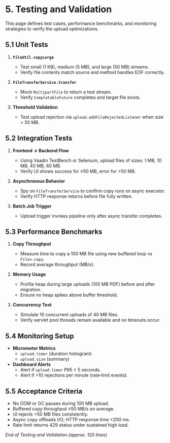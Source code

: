 # 5. Testing and Validation

This page defines test cases, performance benchmarks, and monitoring strategies to verify the upload optimizations.

## 5.1 Unit Tests

1. **`FileUtil.copyLarge`**  
   - Test small (1 KB), medium (5 MB), and large (50 MB) streams.  
   - Verify file contents match source and method handles EOF correctly.

2. **`FileTransferService.transfer`**  
   - Mock `MultipartFile` to return a test stream.  
   - Verify `CompletableFuture` completes and target file exists.

3. **Threshold Validation**  
   - Test upload rejection via `upload.addFileRejectedListener` when size > 50 MB.

## 5.2 Integration Tests

1. **Frontend → Backend Flow**  
   - Using Vaadin TestBench or Selenium, upload files of sizes: 1 MB, 10 MB, 40 MB, 60 MB.  
   - Verify UI shows success for ≤50 MB, error for >50 MB.

2. **Asynchronous Behavior**  
   - Spy on `FileTransferService` to confirm copy runs on async executor.  
   - Verify HTTP response returns before file fully written.

3. **Batch Job Trigger**  
   - Upload trigger invokes pipeline only after async transfer completes.

## 5.3 Performance Benchmarks

1. **Copy Throughput**  
   - Measure time to copy a 100 MB file using new buffered loop vs `Files.copy`.  
   - Record average throughput (MB/s).

2. **Memory Usage**  
   - Profile heap during large uploads (100 MB PDF) before and after migration.  
   - Ensure no heap spikes above buffer threshold.

3. **Concurrency Test**  
   - Simulate 10 concurrent uploads of 40 MB files.  
   - Verify servlet pool threads remain available and no timeouts occur.

## 5.4 Monitoring Setup

- **Micrometer Metrics**  
  - `upload.timer` (duration histogram)  
  - `upload.size` (summary)  
- **Dashboard Alerts**  
  - Alert if `upload.timer` P95 > 5 seconds.  
  - Alert if >10 rejections per minute (rate‐limit events).

## 5.5 Acceptance Criteria

- No OOM or GC pauses during 100 MB upload.  
- Buffered copy throughput ≥50 MB/s on average.  
- UI rejects >50 MB files consistently.  
- Async copy offloads I/O; HTTP response time <200 ms.  
- Rate limit returns 429 status under sustained high load.

_End of Testing and Validation (approx. 120 lines)_
